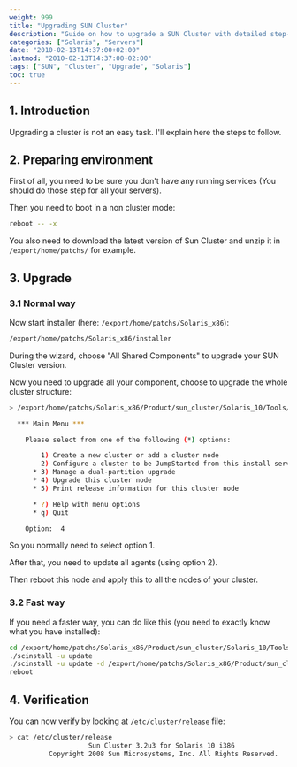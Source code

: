 ```yaml
---
weight: 999
title: "Upgrading SUN Cluster"
description: "Guide on how to upgrade a SUN Cluster with detailed step-by-step instructions"
categories: ["Solaris", "Servers"]
date: "2010-02-13T14:37:00+02:00"
lastmod: "2010-02-13T14:37:00+02:00"
tags: ["SUN", "Cluster", "Upgrade", "Solaris"]
toc: true
---
```


## 1. Introduction

Upgrading a cluster is not an easy task. I'll explain here the steps to follow.

## 2. Preparing environment

First of all, you need to be sure you don't have any running services (You should do those step for all your servers).

Then you need to boot in a non cluster mode:

```bash
reboot -- -x
```

You also need to download the latest version of Sun Cluster and unzip it in `/export/home/patchs/` for example.

## 3. Upgrade

### 3.1 Normal way

Now start installer (here: `/export/home/patchs/Solaris_x86`):

```bash
/export/home/patchs/Solaris_x86/installer
```

During the wizard, choose "All Shared Components" to upgrade your SUN Cluster version.

Now you need to upgrade all your component, choose to upgrade the whole cluster structure:

```bash
> /export/home/patchs/Solaris_x86/Product/sun_cluster/Solaris_10/Tools/scinstall

  *** Main Menu ***

    Please select from one of the following (*) options:

        1) Create a new cluster or add a cluster node
        2) Configure a cluster to be JumpStarted from this install server
      * 3) Manage a dual-partition upgrade
      * 4) Upgrade this cluster node
      * 5) Print release information for this cluster node

      * ?) Help with menu options
      * q) Quit

    Option:  4
```

So you normally need to select option 1.

After that, you need to update all agents (using option 2).

Then reboot this node and apply this to all the nodes of your cluster.

### 3.2 Fast way

If you need a faster way, you can do like this (you need to exactly know what you have installed):

```bash
cd /export/home/patchs/Solaris_x86/Product/sun_cluster/Solaris_10/Tools
./scinstall -u update
./scinstall -u update -d /export/home/patchs/Solaris_x86/Product/sun_cluster_agents -s tomcat,smb,PostgreSQL,mys,dhcp,container,9ias,oracle,iws,dns,apache
reboot
```

## 4. Verification

You can now verify by looking at `/etc/cluster/release` file:

```bash
> cat /etc/cluster/release
                    Sun Cluster 3.2u3 for Solaris 10 i386
          Copyright 2008 Sun Microsystems, Inc. All Rights Reserved.
```
